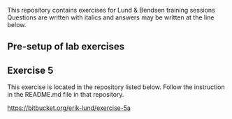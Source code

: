 This repository contains exercises for Lund & Bendsen training sessions
Questions are written with italics and answers may be written at the line below.

## Pre-setup of lab exercises



## Exercise 5

This exercise is located in the repository listed below. Follow the instruction in the README.md file in that repository.

https://bitbucket.org/erik-lund/exercise-5a








  
 
